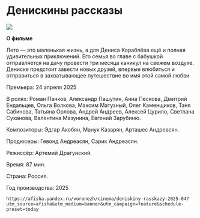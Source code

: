 # Денискины рассказы
![](https://avatars.mds.yandex.net/get-afishanew/5098259/9b22c173-b826-496a-8c61-87a3594279b7/s190x280)

**О фильме**

Лето — это маленькая жизнь, а для Дениса Кораблёва ещё и полная удивительных приключений. Его семья во главе с бабушкой отправляется на дачу провести три месяца каникул на свежем воздухе. Дениске предстоит завести новых друзей, впервые влюбиться и отправиться в захватывающее путешествие во имя этой самой любви.

Премьера: 
    24 апреля 2025
    
В ролях: 
    Роман Панков, 
    Александр Пашутин, 
    Анна Пескова, 
    Дмитрий Ендальцев, 
    Ольга Волкова, 
    Максим Матузный, 
    Олег Каменщиков, 
    Таня Сабинова, 
    Татьяна Орлова, 
    Андрей Андреев, 
    Алексей Цурило, 
    Светлана Суханова, 
    Валентина Мазунина, 
    Евгений Зарубиню.
    
Композиторы: 
    Эдгар Акобян, 
    Манук Казарян, 
    Арташес Андреасян.
    
Продюсеры:
    Гевонд Андреасян, 
    Сарик Андреасян.
    
Режиссёр:
    Артемий Драгунский.
    
Время:
    87 мин.
    
Страна:
    Россия.
    
Год производства: 
    2025

    https://afisha.yandex.ru/voronezh/cinema/deniskiny-rasskazy-2025-04?utm_source=afisha&utm_medium=banner&utm_campaign=feature&schedule-preset=today
